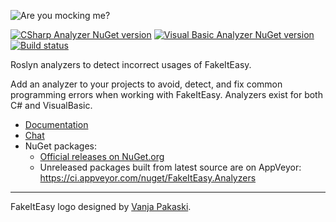 ![Are you mocking me?](https://fakeiteasy.github.io/img/fakeiteasy_logo_256.png)

[![CSharp Analyzer NuGet version](https://img.shields.io/nuget/v/FakeItEasy.Analyzer.CSharp.svg?style=flat&logo=nuget&label=C%23)](https://www.nuget.org/packages/FakeItEasy.Analyzer.CSharp)
[![Visual Basic Analyzer NuGet version](https://img.shields.io/nuget/v/FakeItEasy.Analyzer.VisualBasic.svg?style=flat&logo=nuget&label=Visual%20Basic)](https://www.nuget.org/packages/FakeItEasy.Analyzer.VisualBasic)
[![Build status](https://ci.appveyor.com/api/projects/status/tmxobysgprwpecsb/branch/master?svg=true)](https://ci.appveyor.com/project/FakeItEasy/fakeiteasy-analyzers/branch/master)

Roslyn analyzers to detect incorrect usages of FakeItEasy.

Add an analyzer to your projects to avoid, detect, and fix common programming errors when working with FakeItEasy.
Analyzers exist for both C# and VisualBasic.
* [Documentation](https://fakeiteasyanalyzers.readthedocs.io/en/stable/)
* [Chat](https://gitter.im/FakeItEasy/FakeItEasy)
* NuGet packages:
    * [Official releases on NuGet.org](https://www.nuget.org/profiles/FakeItEasy "FakeItEasy's packages on NuGet.org")
    * Unreleased packages built from latest source are on AppVeyor:<br>
      https://ci.appveyor.com/nuget/FakeItEasy.Analyzers

---

FakeItEasy logo designed by [Vanja Pakaski](https://github.com/vanpak).
